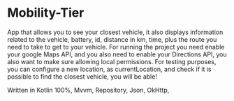 # Mobility-Tier

App that allows you to see your closest vehicle, it also displays information related to the vehicle, battery, id, distance in km, time, plus the route you need to take to get to your vehicle.
For running the project you need enable your google Maps API, and you also need to enable your Directions API, you also want to make sure allowing local permissions.
For testing purposes, you can configure a new location, as currentLocation, and check if it is possible to find the closest vehicle, you will be able!

Written in Kotlin 100%,
Mvvm,
Repository,
Json,
OkHttp,

